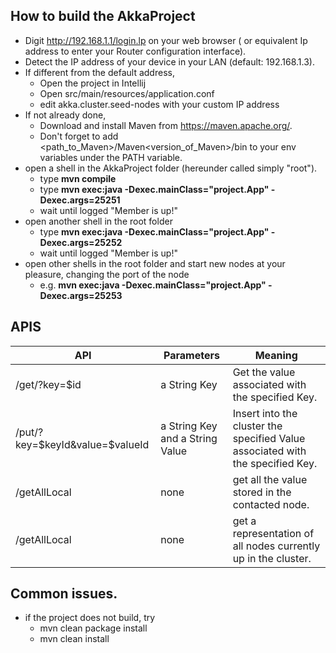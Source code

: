 ## How to build the AkkaProject
- Digit http://192.168.1.1/login.lp on your web browser ( or equivalent Ip address to enter your Router configuration interface).
- Detect the IP address of your device in your LAN (default: 192.168.1.3).
- If different from the default address, 
    - Open the project in Intellij
    - Open src/main/resources/application.conf
    - edit akka.cluster.seed-nodes with your custom IP address
- If not already done,
    - Download and install Maven from https://maven.apache.org/.
    - Don't forget to add  <path_to_Maven>/Maven<version_of_Maven>/bin  to your env variables under the PATH variable.
- open a shell in the AkkaProject folder (hereunder called simply "root").
    - type **mvn compile**
    - type **mvn exec:java -Dexec.mainClass="project.App" -Dexec.args=25251**
    - wait until logged "Member is up!"
- open another shell in the root folder
    - type **mvn exec:java -Dexec.mainClass="project.App" -Dexec.args=25252**
    - wait until logged "Member is up!"
- open other shells in the root folder and start new nodes at your pleasure, changing the port of the node
    - e.g. **mvn exec:java -Dexec.mainClass="project.App" -Dexec.args=25253**

## APIS 
API | Parameters |  Meaning
------------ | ------------- | ------------- 
/get/?key=$id| a String Key| Get the value associated with the specified Key.
/put/?key=$keyId&value=$valueId | a String Key and a String Value | Insert into the cluster the specified Value associated with the specified Key.
/getAllLocal | none | get all the value stored in the contacted node.
/getAllLocal | none | get a representation of all nodes currently up in the cluster.


## Common issues.
- if the project does not build, try
    - mvn clean package install
    - mvn clean install

